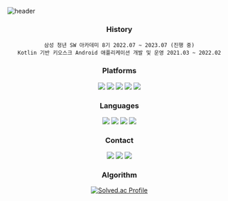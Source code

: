 ![header](https://capsule-render.vercel.app/api?type=waving&color=auto&height=300&section=header&text=Hi%20there%20:D&fontSize=50&fontColor=ffffff&fontAlign=80)

<div align="center">
 
   ### History
 <p>
  
    삼성 청년 SW 아카데미 8기 2022.07 ~ 2023.07 (진행 중)
    Kotlin 기반 키오스크 Android 애플리케이션 개발 및 운영 2021.03 ~ 2022.02
 
 </p>
</div>


<div align="center">
 
   ### Platforms
 <p>
  <img src="https://img.shields.io/badge/Android-3DDC84?style=flat&logo=Android&logoColor=white"/>
  <img src="https://img.shields.io/badge/Spring-6DB33F?style=flat&logo=jQuery&logoColor=white" />
  <img src="https://img.shields.io/badge/SpringBoot-6DB33F?style=flat&logo=SpringBoot&logoColor=white" />
  <img src="https://img.shields.io/badge/Vue.js-4FC08D?style=flat&logo=Vue.js&logoColor=white">
  <img src="https://img.shields.io/badge/React-61DAFB?style=flat&logo=react&logoColor=white"> 
 </p>
</div>


<div align="center">
 
 ### Languages
 <p>
   <img src="https://img.shields.io/badge/Kotlin-0095D5?style=flat&logo=Kotlin&logoColor=white"/> 
   <img src="https://img.shields.io/badge/Java-007396?style=flat&logo=Java&logoColor=white"/>
   <img src="https://img.shields.io/badge/Python-007396?style=flat&logo=Python&logoColor=white"/>
   <img src="https://img.shields.io/badge/Javascript-F7DF1E?style=flat&logo=javascript&logoColor=white">
 </p>
</div>




<div align="center">
 
 ### Contact
 <p>
 <a href="https://velog.io/@donsco" target="_blank"><img src="https://img.shields.io/badge/Velog-20c997?style=flat&logo=Vimeo&logoColor=white"/></a>
 <a href="https://dontstopcoding.tistory.com/" target="_blank"><img src="https://img.shields.io/badge/Tistory-DD0B77?&logoColor=white"/></a>
 <a href="mailto:cadqe13@gmail.com" target="_blank"><img src="https://img.shields.io/badge/Gmail-EA4335?style=flat&logo=Gmail&logoColor=white"/></a>
 </p>
</div>

<div align="center">
 
  ### Algorithm
  [![Solved.ac Profile](http://mazassumnida.wtf/api/v2/generate_badge?boj=wlwlsus)](https://solved.ac/wlwlsus/)
</div>
